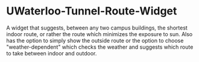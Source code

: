 # UWaterloo-Tunnel-Route-Widget
A widget that suggests, between any two campus buildings, the shortest indoor route, or rather the route which minimizes the exposure to sun.
Also has the option to simply show the outside route or the option to choose "weather-dependent" which checks the weather and suggests which route to take between indoor and outdoor.
